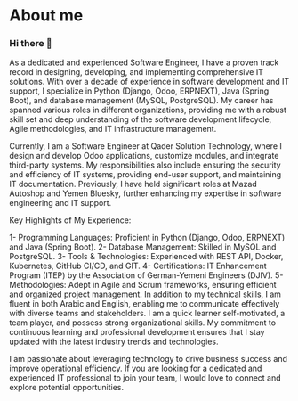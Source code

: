 # About me
### Hi there 👋

<!--
**azzadeen2/azzadeen2** is a ✨ _special_ ✨ repository because its `README.md` (this file) appears on your GitHub profile.

Here are some ideas to get you started:

- 🔭 I’m currently working on ...
- 🌱 I’m currently learning ...
- 👯 I’m looking to collaborate on ...
- 🤔 I’m looking for help with ...
- 💬 Ask me about ...
- 📫 How to reach me: ...
- 😄 Pronouns: ...
- ⚡ Fun fact: ...
-->
As a dedicated and experienced Software Engineer, I have a proven track record in designing, developing, and implementing comprehensive IT solutions. With over a decade of experience in software development and IT support, I specialize in Python (Django, Odoo, ERPNEXT), Java (Spring Boot), and database management (MySQL, PostgreSQL). My career has spanned various roles in different organizations, providing me with a robust skill set and deep understanding of the software development lifecycle, Agile methodologies, and IT infrastructure management.

Currently, I am a Software Engineer at Qader Solution Technology, where I design and develop Odoo applications, customize modules, and integrate third-party systems. My responsibilities also include ensuring the security and efficiency of IT systems, providing end-user support, and maintaining IT documentation. Previously, I have held significant roles at Mazad Autoshop and Yemen Bluesky, further enhancing my expertise in software engineering and IT support.

Key Highlights of My Experience:

1- Programming Languages: Proficient in Python (Django, Odoo, ERPNEXT) and Java (Spring Boot).
2- Database Management: Skilled in MySQL and PostgreSQL.
3- Tools & Technologies: Experienced with REST API, Docker, Kubernetes, GitHub CI/CD, and GIT.
4- Certifications: IT Enhancement Program (ITEP) by the Association of German-Yemeni Engineers (DJIV).
5- Methodologies: Adept in Agile and Scrum frameworks, ensuring efficient and organized project management.
In addition to my technical skills, I am fluent in both Arabic and English, enabling me to communicate effectively with diverse teams and stakeholders. I am a quick learner self-motivated, a team player, and possess strong organizational skills. My commitment to continuous learning and professional development ensures that I stay updated with the latest industry trends and technologies.

I am passionate about leveraging technology to drive business success and improve operational efficiency. If you are looking for a dedicated and experienced IT professional to join your team, I would love to connect and explore potential opportunities.
